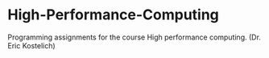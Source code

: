 # High-Performance-Computing
Programming assignments for the course High performance computing. (Dr. Eric Kostelich) 
